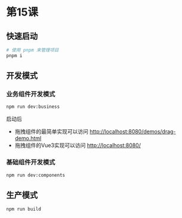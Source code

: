 # 第15课

## 快速启动

```sh
# 使用 pnpm 来管理项目
pnpm i
```

## 开发模式

### 业务组件开发模式

```sh
npm run dev:business
```

启动后
- 拖拽组件的最简单实现可以访问 [http://localhost:8080/demos/drag-demo.html](http://localhost:8080/demos/drag-demo.html)
- 拖拽组件的Vue3实现可以访问 [http://localhost:8080/](http://localhost:8080/)

### 基础组件开发模式

```sh
npm run dev:components
```

## 生产模式

```sh
npm run build
```